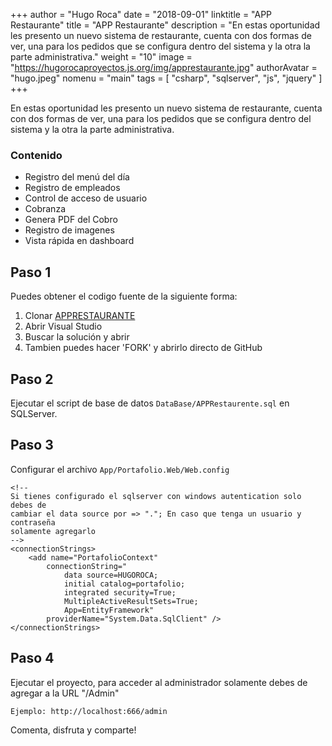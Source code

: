 +++
author = "Hugo Roca"
date =  "2018-09-01"
linktitle = "APP Restaurante"
title =  "APP Restaurante"
description = "En estas oportunidad les presento un nuevo sistema de restaurante, cuenta con dos formas de ver, una para los pedidos que se configura dentro del sistema y la otra la parte administrativa."
weight = "10"
image =  "https://hugorocaproyectos.js.org/img/apprestaurante.jpg"
authorAvatar =  "hugo.jpeg"
nomenu = "main"
tags = [
    "csharp",
    "sqlserver",
    "js",
    "jquery"
]
+++

En estas oportunidad les presento un nuevo sistema de restaurante, cuenta con dos formas de ver, una para los pedidos que se configura dentro del sistema y la otra la parte administrativa.

### Contenido
- Registro del menú del día 
- Registro de empleados 
- Control de acceso de usuario 
- Cobranza 
- Genera PDF del Cobro 
- Registro de imagenes 
- Vista rápida en dashboard 

## Paso 1
Puedes obtener el codigo fuente de la siguiente forma:

1. Clonar [APPRESTAURANTE](https://github.com/PORTAFOLIO-PROYECTOS/APPRESTAURANTE)
2. Abrir Visual Studio
3. Buscar la solución y abrir
4. Tambien puedes hacer 'FORK' y abrirlo directo de GitHub

## Paso 2
Ejecutar el script de base de datos ```DataBase/APPRestaurente.sql``` en SQLServer.

## Paso 3
Configurar el archivo ```App/Portafolio.Web/Web.config```
```
<!-- 
Si tienes configurado el sqlserver con windows autentication solo debes de 
cambiar el data source por => "."; En caso que tenga un usuario y contraseña 
solamente agregarlo
-->
<connectionStrings>
    <add name="PortafolioContext" 
        connectionString="
            data source=HUGOROCA;
            initial catalog=portafolio;
            integrated security=True;
            MultipleActiveResultSets=True;
            App=EntityFramework" 
        providerName="System.Data.SqlClient" />
</connectionStrings>
```

## Paso 4
Ejecutar el proyecto, para acceder al administrador solamente debes de agregar a la URL "/Admin"

```
Ejemplo: http://localhost:666/admin
```

Comenta, disfruta y comparte! 
